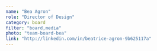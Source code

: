 ```yaml
---
name: "Bea Agron"
role: "Director of Design"
category: board
filter: "board,media"
photo: "team-board-bea"
link: "http://linkedin.com/in/beatrice-agron-9b625117a"
---
```

